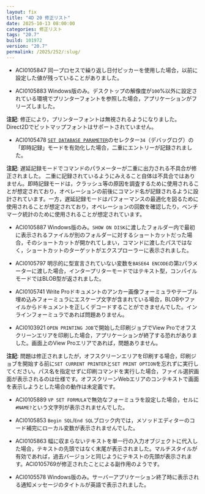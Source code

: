 ```yaml
---
layout: fix
title: "4D 20 修正リスト"
date: 2025-10-13 08:00:00
categories: 修正リスト
tags: "20.7"
build: 101972
version: "20.7"
permalink: /2025/252/:slug/
---
```


* ACI0105847 同一プロセスで繰り返し日付ピッカーを使用した場合，以前に設定した値が残っていることがありました。

* ACI0105883 Windows版のみ。デスクトップの解像度が`100`%以外に設定されている環境でプリンターフォントを参照した場合，アプリケーションがフリーズしました。

**注記**: 修正により，プリンターフォントは無視されるようになりました。Direct2Dでビットマップフォントはサポートされていません。

* ACI0105478 [`SET DATABASE PARAMETER`](https://developer.4d.com/docs/ja/commands/set-database-parameter)のセレクター`34`（デバッグログ）の「即時記録」モードを有効化した場合，二重にエントリーが記録されました。

**注記**: 遅延記録モードでコマンドのパラメーターが二重に出力される不具合が修正されました。
二重に記録されているようにみえること自体は不具合ではありません。即時記録モードは，クラッシュ等の原因を調査するために使用されることが想定されており，オペレーションの前後にコマンド名が記録されるように設計されています。一方，遅延記録モードはパフォーマンスの最適化を図るために使用されることが想定されており，オペレーションの回数を確認したり，ベンチマーク統計のために使用されることが想定されています。

* ACI0105887 Windows版のみ。`SHOW ON DISK`に渡したフォルダー内で最初に表示されるファイルが別のフォルダーに対するショートカットだった場合，そのショートカットが開かれてしまい，コマンドに渡したパスではなく，ショートカットのターゲットがエクスプローラーに表示されました。

* ACI0105797 明示的に型宣言されていない変数を`BASE64 ENCODE`の第`2`パラメーターに渡した場合，インタープリターモードではテキスト型，コンパイルモードではBLOB型が返されました。

* ACI0105741 Write Proドキュメントのアンカー画像フォーミュラやテーブル埋め込みフォーミュラにエスケープ文字が含まれている場合，BLOBやファイルからドキュメントを正しくデコードすることができませんでした。インラインフォーミュラであれば問題ありません。

* ACI0103921 `OPEN PRINTING JOB`で開始した印刷ジョブでView Proでオフスクリーンエリアを印刷した場合，アプリケーションが終了する恐れがありました。画面上のView Proエリアであれば，問題ありません。

**注記**: 問題は修正されましたが，オフスクリーンエリアを印刷する場合，印刷ジョブを開始する前に`SET CURRENT PRINTER`と`SET PRINT OPTION`を忘れずに実行してください。パス名を指定せずに印刷コマンドを実行した場合，ファイル選択画面が表示されるのは仕様です。オフスクリーンWebエリアのコンテキストで画面を表示しようとした場合の動作は未定義です。

* ACI0105889 `VP SET FORMULA`で無効なフォーミュラを設定した場合，セルに`#NAME?`という文字列が表示されませんでした。

* ACI0105853 `Begin SQL`/`End SQL`ブロック内では，メソッドエディターのコード補完にローカル変数が表示されませんでした。

* ACI0105863 幅に収まらないテキストを単一行の入力オブジェクトに代入した場合，テキストの先頭ではなく末尾が表示されました。マルチスタイルが有効であれば，過去バージョンと同じようにテキストの先頭が表示されます。ACI0105769が修正されたことによる副作用のようです。

* ACI0105578 Windows版のみ。サーバーアプリケーション終了時に表示される通知メッセージのタイトルが英語で表示されました。